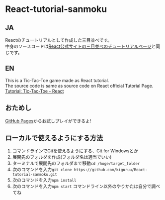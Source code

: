 # React-tutorial-sanmoku
## JA
Reactのチュートリアルとして作成した三目並べです。<br>
中身のソースコードは[React公式サイトの三目並べのチュートリアルページ](https://ja.react.dev/learn/tutorial-tic-tac-toe)と同じです。<br>
## EN
This is a Tic-Tac-Toe game made as React tutorial.<br>
The source code is same as source code on React official Tutorial Page.<br>
[Tutorial: Tic-Tac-Toe - React](https://react.dev/learn/tutorial-tic-tac-toe)<br>
## おためし
[GitHub Pages](https://kiguruu.github.io/React-tutorial-sanmoku/)からお試しプレイができるよ!<br>
## ローカルで使えるようにする方法
1. コマンドラインでGitを使えるようにする、Git for Windowsとか
2. 展開先のフォルダを作成(フォルダ名は適当でいい)
3. ターミナルで展開先のフォルダまで移動```cd /hoge/target_folder```
4. 次のコマンドを入力```git clone https://github.com/kiguruu/React-tutorial-sanmoku.git```<br>
5. 次のコマンドを入力```npm install```
6. 次のコマンドを入力```npm start```
コマンドライン以外のやりかたは自分で調べてね
